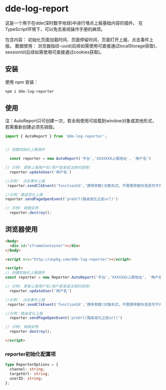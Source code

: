 # dde-log-report

这是一个用于在dde(深时数字地球)中进行埋点上报基础内容的插件。
在TypeScript环境下，可以免去查阅操作手册的麻烦。

包含内容：
  初始化页面加载时间、页面停留时间、页面打开上报、点击事件上报。
  数据使用：
  浏览器指纹-uuid(后续如需使用可直接通过localStorage获取)、
  sessionId(后续如需使用可直接通过cookies获取)。


## 安装

使用 npm 安装：

```bash
npm i dde-log-reporter
```

## 使用

注：AutoReport只可创建一次，若全局使用可挂载到window对象或其他形式，若需重新创建必须先销毁。

```ts
import { AutoReport } from 'dde-log-reporter';


// 创建初始化上报插件

  const reporter = new AutoReport('平台','XXXXXXX上报地址', '用户名')

// 示例: 更新上报用户名(用户登录或注销时调用)
  reporter.updateUser('用户名')

//示例： 点击事件上报
 reporter.sendClkEvent('functionId','携带参数(对象形式，不需携带额外信息可不传)')

//示例：路由变化上报
reporter.sendPageOpenEvent('preUrl(路由变化之前url)')

// 示例: 销毁实例
  reporter.destroy();
```

## 浏览器使用

```html
<body>
  <div id="iframeContainer"></div>
</body>

<script src="http://unpkg.com/dde-log-reporter"></script>

<script>
// 创建初始化上报插件
const reporter = new Reporter.AutoReport('平台','XXXXXXX上报地址', '用户名')

// 示例: 更新上报用户名(用户登录或注销时调用)
  reporter.updateUser('用户名')

//示例： 点击事件上报
 reporter.sendClkEvent('functionId','携带参数(对象形式，不需携带额外信息可不传)')

//示例：路由变化上报
  reporter.sendPageOpenEvent('preUrl(路由变化之前url)')

// 示例: 销毁实例
  reporter.destroy();

</script>
```


### reporter初始化配置项

```ts
type ReporterOptions = {
  channel: string;
  targetUrl: string;
  userID: string;
};
```